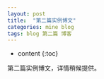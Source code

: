 ```yaml
---
layout: post
title:  "第二篇实例博文"
categories: mine blog
tags: blog 第二篇 博客
---
```


* content
{:toc}

第二篇实例博文，详情稍候提供。